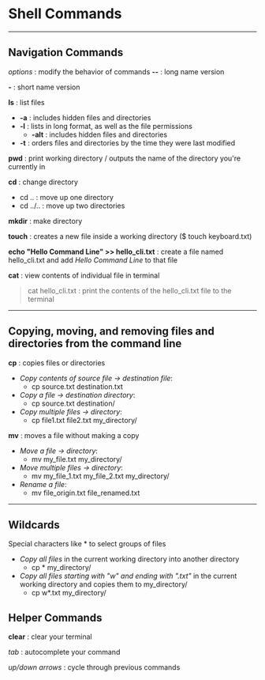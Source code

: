# Shell Commands

--------------------

## Navigation Commands

*options* : modify the behavior of commands
**--** : long name version

**-** : short name version


**ls** : list files
-  **-a** : includes hidden files and directories
-  **-l** : lists in long format, as well as the file permissions
    -  **-alt** : includes hidden files and directories
-  **-t** : orders files and directories by the time they were last modified

**pwd** : print working directory / outputs the name of the directory you're currently in

**cd** : change directory
-  cd .. : move up one directory
-  cd ../.. : move up two directories

**mkdir** : make directory

**touch** : creates a new file inside a working directory ($ touch keyboard.txt)

**echo "Hello Command Line" >> hello_cli.txt** : create a file named hello_cli.txt and add *Hello Command Line* to that file

**cat** : view contents of individual file in terminal
> cat hello_cli.txt : print the contents of the hello_cli.txt file to the terminal

------------------

## Copying, moving, and removing files and directories from the command line

**cp** : copies files or directories
-  *Copy contents of source file -> destination file*:
    -  cp source.txt destination.txt
- *Copy a file -> destination directory*: 
    -  cp source.txt destination/ 
- *Copy multiple files -> directory*:
    -  cp file1.txt file2.txt my_directory/

**mv** : moves a file without making a copy
-  *Move a file -> directory*:
    -  mv my_file.txt my_directory/
-  *Move multiple files -> directory*:
    -  mv my_file_1.txt my_file_2.txt my_directory/
-  *Rename a file*:
    -  mv file_origin.txt file_renamed.txt
------------------

## Wildcards

Special characters like * to select groups of files
-  *Copy all files* in the current working directory into another directory
    -  cp * my_directory/
-  *Copy all files starting with "w" and ending with ".txt"* in the current working directory and copies them to my_directory/
    -  cp w*.txt my_directory/
## Helper Commands

**clear** : clear your terminal

*tab* : autocomplete your command

*up/down arrows* : cycle through previous commands

